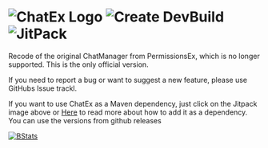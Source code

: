 ![ChatEx Logo](https://github.com/TheJeterLP/ChatEx/blob/master/logo.png?raw=true) 
![Create DevBuild](https://github.com/TheJeterLP/ChatEx/actions/workflows/create-devbuild.yml)
![JitPack](https://jitpack.io/v/TheJeterLP/ChatEx.svg)
================================
Recode of the original ChatManager from PermissionsEx, which is no longer supported.
This is the only official version. 

If you need to report a bug or want to suggest a new feature, please use GitHubs Issue trackl.

If you want to use ChatEx as a Maven dependency, just click on the Jitpack image above or [Here](https://jitpack.io/#TheJeterLP/ChatEx) to read more about how to add it as a dependency. You can use the versions from github releases

[![BStats](https://bstats.org/signatures/bukkit/ChatEx.svg)](https://bstats.org/plugin/bukkit/ChatEx/7744)
